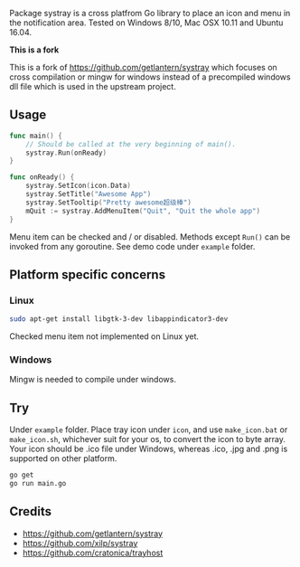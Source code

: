 Package systray is a cross platfrom Go library to place an icon and menu in the
notification area. Tested on Windows 8/10, Mac OSX 10.11 and Ubuntu 16.04.

**This is a fork**

This is a fork of https://github.com/getlantern/systray which focuses on cross
compilation or mingw for windows instead of a precompiled windows dll file
which is used in the upstream project.


## Usage
```go
func main() {
	// Should be called at the very beginning of main().
	systray.Run(onReady)
}

func onReady() {
	systray.SetIcon(icon.Data)
	systray.SetTitle("Awesome App")
	systray.SetTooltip("Pretty awesome超级棒")
	mQuit := systray.AddMenuItem("Quit", "Quit the whole app")
}
```
Menu item can be checked and / or disabled. Methods except `Run()` can be invoked from any goroutine. See demo code under `example` folder.

## Platform specific concerns

### Linux

```sh
sudo apt-get install libgtk-3-dev libappindicator3-dev
```
Checked menu item not implemented on Linux yet.

### Windows

Mingw is needed to compile under windows.


## Try

Under `example` folder.
Place tray icon under `icon`, and use `make_icon.bat` or `make_icon.sh`, whichever suit for your os, to convert the icon to byte array.
Your icon should be .ico file under Windows, whereas .ico, .jpg and .png is supported on other platform.

```sh
go get
go run main.go
```

## Credits

- https://github.com/getlantern/systray
- https://github.com/xilp/systray
- https://github.com/cratonica/trayhost
